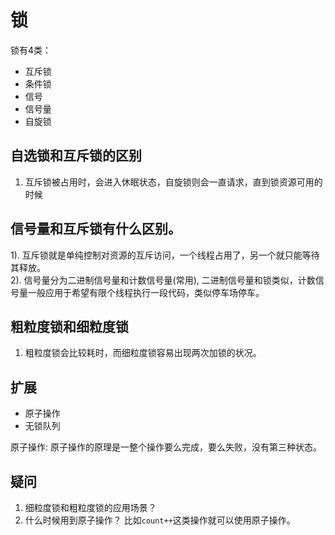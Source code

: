 # 锁

锁有4类：
* 互斥锁
* 条件锁
* 信号
* 信号量
* 自旋锁

## 自选锁和互斥锁的区别
1. 互斥锁被占用时，会进入休眠状态，自旋锁则会一直请求，直到锁资源可用的时候

## 信号量和互斥锁有什么区别。

1). 互斥锁就是单纯控制对资源的互斥访问，一个线程占用了，另一个就只能等待其释放。\
2). 信号量分为二进制信号量和计数信号量(常用), 二进制信号量和锁类似，计数信号量一般应用于希望有限个线程执行一段代码，类似停车场停车。

## 粗粒度锁和细粒度锁
1. 粗粒度锁会比较耗时，而细粒度锁容易出现两次加锁的状况。


## 扩展
* 原子操作
* 无锁队列

原子操作:
原子操作的原理是一整个操作要么完成，要么失败，没有第三种状态。


## 疑问
1. 细粒度锁和粗粒度锁的应用场景？
2. 什么时候用到原子操作？ 比如`count++`这类操作就可以使用原子操作。